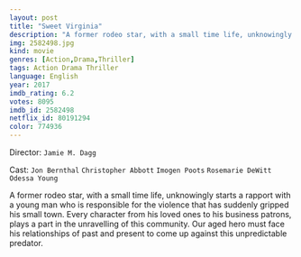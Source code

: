```yaml
---
layout: post
title: "Sweet Virginia"
description: "A former rodeo star, with a small time life, unknowingly starts a rapport with a young man who is responsible for the violence that has suddenly gripped his small town. Every character from his loved ones to his business patrons, plays a part in the unravelling of this community. Our aged hero must face his relationships of past and present to come up against this unpredictable predator..."
img: 2582498.jpg
kind: movie
genres: [Action,Drama,Thriller]
tags: Action Drama Thriller 
language: English
year: 2017
imdb_rating: 6.2
votes: 8095
imdb_id: 2582498
netflix_id: 80191294
color: 774936
---
```

Director: `Jamie M. Dagg`  

Cast: `Jon Bernthal` `Christopher Abbott` `Imogen Poots` `Rosemarie DeWitt` `Odessa Young` 

A former rodeo star, with a small time life, unknowingly starts a rapport with a young man who is responsible for the violence that has suddenly gripped his small town. Every character from his loved ones to his business patrons, plays a part in the unravelling of this community. Our aged hero must face his relationships of past and present to come up against this unpredictable predator.